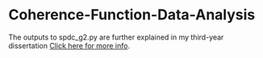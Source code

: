 # Coherence-Function-Data-Analysis

The outputs to spdc_g2.py are further explained in my third-year dissertation [Click here for more info](https://drive.google.com/file/d/15I74rcw3ZxaHnSUxd7CdCN3ogJRqTsIW/view?usp=sharing).
